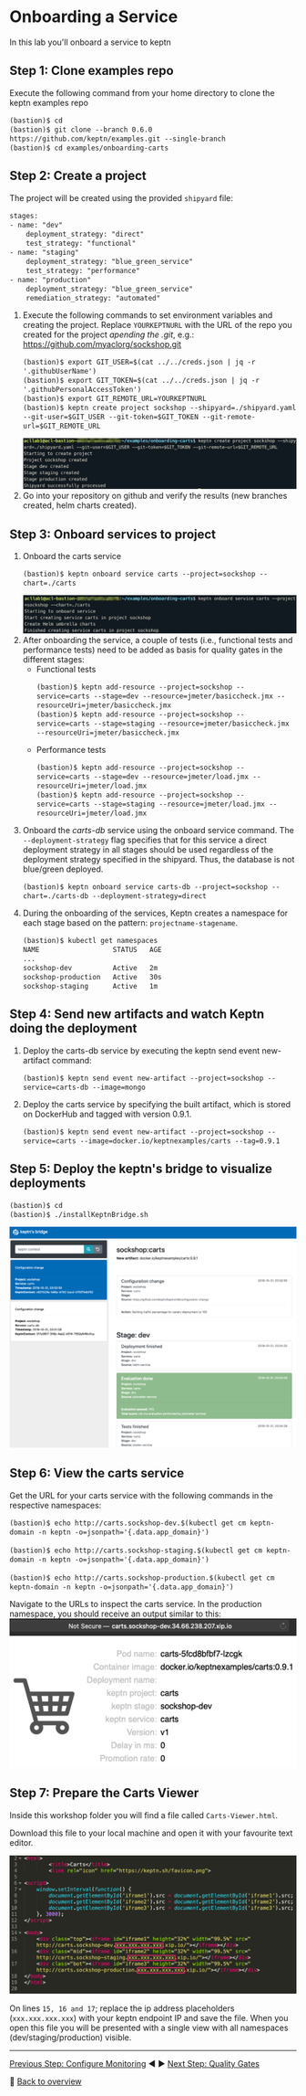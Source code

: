 # Onboarding a Service

In this lab you'll onboard a service to keptn

## Step 1: Clone examples repo
Execute the following command from your home directory to clone the keptn examples repo
```
(bastion)$ cd
(bastion)$ git clone --branch 0.6.0 https://github.com/keptn/examples.git --single-branch
(bastion)$ cd examples/onboarding-carts
```

## Step 2: Create a project
The project will be created using the provided `shipyard` file:
```
stages:
- name: "dev"
    deployment_strategy: "direct"
    test_strategy: "functional"
- name: "staging"
    deployment_strategy: "blue_green_service"
    test_strategy: "performance"
- name: "production"
    deployment_strategy: "blue_green_service"
    remediation_strategy: "automated"
```
1. Execute the following commands to set environment variables and creating the project. Replace `YOURKEPTNURL` with the URL of the repo you created for the project *apending the .git*, e.g.: https://github.com/myaclorg/sockshop.git
    ```
    (bastion)$ export GIT_USER=$(cat ../../creds.json | jq -r '.githubUserName')
    (bastion)$ export GIT_TOKEN=$(cat ../../creds.json | jq -r '.githubPersonalAccessToken')
    (bastion)$ export GIT_REMOTE_URL=YOURKEPTNURL
    (bastion)$ keptn create project sockshop --shipyard=./shipyard.yaml --git-user=$GIT_USER --git-token=$GIT_TOKEN --git-remote-url=$GIT_REMOTE_URL
    ```
    ![keptn](../assets/keptnCreateProject.png)
1. Go into your repository on github and verify the results (new branches created, helm charts created).

## Step 3: Onboard services to project
1. Onboard the carts service
    ```
    (bastion)$ keptn onboard service carts --project=sockshop --chart=./carts
    ```
    ![keptn](../assets/keptnOnboardCarts.png)
1. After onboarding the service, a couple of tests (i.e., functional tests and performance tests) need to be added as basis for quality gates in the different stages:
    * Functional tests
        ```
        (bastion)$ keptn add-resource --project=sockshop --service=carts --stage=dev --resource=jmeter/basiccheck.jmx --resourceUri=jmeter/basiccheck.jmx
        (bastion)$ keptn add-resource --project=sockshop --service=carts --stage=staging --resource=jmeter/basiccheck.jmx --resourceUri=jmeter/basiccheck.jmx
        ```
    * Performance tests
        ```
        (bastion)$ keptn add-resource --project=sockshop --service=carts --stage=dev --resource=jmeter/load.jmx --resourceUri=jmeter/load.jmx
        (bastion)$ keptn add-resource --project=sockshop --service=carts --stage=staging --resource=jmeter/load.jmx --resourceUri=jmeter/load.jmx
        ```
1. Onboard the *carts-db* service using the onboard service command. The `--deployment-strategy` flag specifies that for this service a direct deployment strategy in all stages should be used regardless of the deployment strategy specified in the shipyard. Thus, the database is not blue/green deployed.
    ```
    (bastion)$ keptn onboard service carts-db --project=sockshop --chart=./carts-db --deployment-strategy=direct
    ```
1. During the onboarding of the services, Keptn creates a namespace for each stage based on the pattern: `projectname-stagename`.
    ```
    (bastion)$ kubectl get namespaces
    NAME                  STATUS   AGE
    ...
    sockshop-dev          Active   2m
    sockshop-production   Active   30s
    sockshop-staging      Active   1m
    ```
## Step 4: Send new artifacts and watch Keptn doing the deployment
1. Deploy the carts-db service by executing the keptn send event new-artifact command:
    ```
    (bastion)$ keptn send event new-artifact --project=sockshop --service=carts-db --image=mongo
    ```
1. Deploy the carts service by specifying the built artifact, which is stored on DockerHub and tagged with version 0.9.1.
    ```
    (bastion)$ keptn send event new-artifact --project=sockshop --service=carts --image=docker.io/keptnexamples/carts --tag=0.9.1
    ```
## Step 5: Deploy the keptn's bridge to visualize deployments
```
(bastion)$ cd
(bastion)$ ./installKeptnBridge.sh
```    
![bridge](../assets/keptnBridge.png)

## Step 6: View the carts service
Get the URL for your carts service with the following commands in the respective namespaces:
```
(bastion)$ echo http://carts.sockshop-dev.$(kubectl get cm keptn-domain -n keptn -o=jsonpath='{.data.app_domain}')

(bastion)$ echo http://carts.sockshop-staging.$(kubectl get cm keptn-domain -n keptn -o=jsonpath='{.data.app_domain}')

(bastion)$ echo http://carts.sockshop-production.$(kubectl get cm keptn-domain -n keptn -o=jsonpath='{.data.app_domain}')
```
Navigate to the URLs to inspect the carts service. In the production namespace, you should receive an output similar to this:
![carts-dev](../assets/cartsDev.png)

## Step 7: Prepare the Carts Viewer
Inside this workshop folder you will find a file called `Carts-Viewer.html`.

Download this file to your local machine and open it with your favourite text editor.

![carts_viewer_](../assets/carts_viewer.png)

On lines `15, 16 and 17`; replace the ip address placeholders (`xxx.xxx.xxx.xxx`) with your keptn endpoint IP and save the file. When you open this file you will be presented with a single view with all namespaces (dev/staging/production) visible.

---

[Previous Step: Configure Monitoring](../02_Configure_Monitoring) :arrow_backward: :arrow_forward: [Next Step: Quality Gates](../04_Quality_Gates)

:arrow_up_small: [Back to overview](../)
